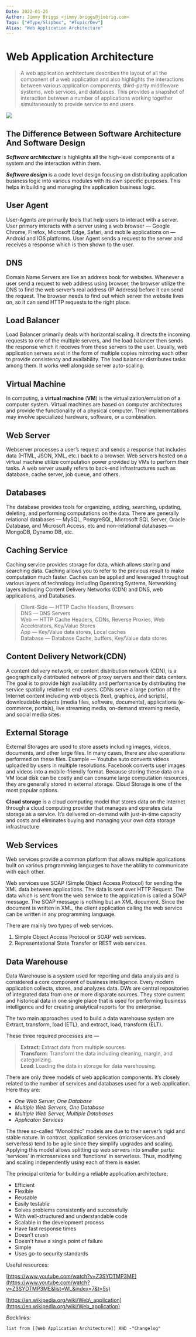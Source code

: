 ```yaml
---
Date: 2022-01-26
Author: Jimmy Briggs <jimmy.briggs@jimbrig.com>
Tags: ["#Type/Slipbox", "#Topic/Dev"]
Alias: "Web Application Architecture"
---
```


# Web Application Architecture

> A web application architecture describes the layout of all the component of a web application and also highlights the interactions between various application components, third-party middleware systems, web services, and databases. This provides a snapshot of interaction between a number of applications working together simultaneously to provide service to end users

![](https://i.imgur.com/0OLf55k.png)

## The Difference Between Software Architecture And Software Design

**_Software architecture_** is highlights all the high-level components of a system and the interaction within them.

**_Software design_** is a code level design focusing on distributing application business logic into various modules with its own specific purposes. This helps in building and managing the application business logic.

## User Agent

User-Agents are primarily tools that help users to interact with a server. User primary interacts with a server using a web browser — Google Chrome, Firefox, Microsoft Edge, Safari, and mobile applications on — Android and IOS platforms. User Agent sends a request to the server and receives a response which is then shown to the user.

## **DNS**

Domain Name Servers are like an address book for websites. Whenever a user send a request to web address using browser, the browser utilize the DNS to find the web server’s real address (IP Address) before it can send the request. The browser needs to find out which server the website lives on, so it can send HTTP requests to the right place.

## Load Balancer

Load Balancer primarily deals with horizontal scaling. It directs the incoming requests to one of the multiple servers, and the load balancer then sends the response which it receives from these servers to the user. Usually, web application servers exist in the form of multiple copies mirroring each other to provide consistency and availability. The load balancer distributes tasks among them. It works well alongside server auto-scaling.

## Virtual Machine

In computing, a **virtual machine** (**VM**) is the virtualization/emulation of a computer system. Virtual machines are based on computer architectures and provide the functionality of a physical computer. Their implementations may involve specialized hardware, software, or a combination.

## Web Server

Webserver processes a user’s request and sends a response that includes data (HTML, JSON, XML, etc.) back to a browser. Web servers hosted on a virtual machine utilize computation power provided by VMs to perform their tasks. A web server usually refers to back-end infrastructures such as database, cache server, job queue, and others.

## Databases

The database provides tools for organizing, adding, searching, updating, deleting, and performing computations on the data. There are generally relational databases — MySQL, PostgreSQL, Microsoft SQL Server, Oracle Database, and Microsoft Access, etc and non-relational databases — MongoDB, Dynamo DB, etc.

## Caching Service

Caching service provides storage for data, which allows storing and searching data. Caching allows you to refer to the previous result to make computation much faster. Caches can be applied and leveraged throughout various layers of technology including Operating Systems, Networking layers including Content Delivery Networks (CDN) and DNS, web applications, and Databases.

> Client-Side — HTTP Cache Headers, Browsers  
> DNS — DNS Servers  
> Web — HTTP Cache Headers, CDNs, Reverse Proxies, Web Accelerators, Key/Value Stores  
> App — Key/Value data stores, Local caches  
> Database — Database Cache, buffers, Key/Value data stores

## Content Delivery Network(CDN)

A content delivery network, or content distribution network (CDN), is a geographically distributed network of proxy servers and their data centers. The goal is to provide high availability and performance by distributing the service spatially relative to end-users. CDNs serve a large portion of the Internet content including web objects (text, graphics, and scripts), downloadable objects (media files, software, documents), applications (e-commerce, portals), live streaming media, on-demand streaming media, and social media sites.

## External Storage

External Storages are used to store assets including images, videos, documents, and other large files. In many cases, there are also operations performed on these files. Example — Youtube auto converts videos uploaded by users in multiple resolutions. Facebook converts user images and videos into a mobile-friendly format. Because storing these data on a VM local disk can be costly and can consume large computation resources, they are generally stored in external storage. Cloud Storage is one of the most popular options.

**Cloud storage** is a cloud computing model that stores data on the Internet through a cloud computing provider that manages and operates data storage as a service. It’s delivered on-demand with just-in-time capacity and costs and eliminates buying and managing your own data storage infrastructure

## Web Services

Web services provide a common platform that allows multiple applications built on various programming languages to have the ability to communicate with each other.

Web services use SOAP (Simple Object Access Protocol) for sending the XML data between applications. The data is sent over HTTP Request. The data which is sent from the web service to the application is called a SOAP message. The SOAP message is nothing but an XML document. Since the document is written in XML, the client application calling the web service can be written in any programming language.

There are mainly two types of web services.

1.  Simple Object Access Protocol or SOAP web services.
2.  Representational State Transfer or REST web services.

## Data Warehouse

Data Warehouse is a system used for reporting and data analysis and is considered a core component of business intelligence. Every modern application collects, stores, and analyzes data. DWs are central repositories of integrated data from one or more disparate sources. They store current and historical data in one single place that is used for performing business intelligence and for creating analytical reports for the enterprise.

The two main approaches used to build a data warehouse system are Extract, transform, load (ETL), and extract, load, transform (ELT).

These three required processes are —

> **Extract**: Extract data from multiple sources.  
> **Transform**: Transform the data including cleaning, margin, and categorizing.  
> **Load**: Loading the data in storage for data warehousing.

There are only three models of web application components. It’s closely related to the number of services and databases used for a web application. Here they are:

-   _One Web Server, One Database_
-   _Multiple Web Servers, One Database_
-   _Multiple Web Server, Multiple Databases_
-   _Applicaton Services_

The three so-called “Monolithic” models are due to their server’s rigid and stable nature. In contrast, application services (microservices and serverless) tend to be agile since they simplify upgrades and scaling. Applying this model allows splitting up web servers into smaller parts: ‘services’ in microservices and ‘functions’ in serverless. Thus, modifying and scaling independently using each of them is easier.

The principal criteria for building a reliable application architecture:

-   Efficient
-   Flexible
-   Reusable
-   Easily testable
-   Solves problems consistently and successfully
-   With well-structured and understandable code
-   Scalable in the development process
-   Have fast response times
-   Doesn’t crush
-   Doesn’t have a single point of failure
-   Simple
-   Uses go-to security standards

Useful resources:

[https://www.youtube.com/watch?v=Z3SYDTMP3ME](https://www.youtube.com/watch?v=Z3SYDTMP3ME&list=WL&index=7&t=5s)

[https://en.wikipedia.org/wiki/Web\_application](https://en.wikipedia.org/wiki/Web_application)

*Backlinks:*

```dataview
list from [[Web Application Architecture]] AND -"Changelog"
```